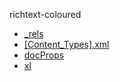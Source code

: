 richtext-coloured

  * <a href="_rels/README.md">_rels</a>
  * <a href="[Content_Types].xml">[Content_Types].xml</a>
  * <a href="docProps/README.md">docProps</a>
  * <a href="xl/README.md">xl</a>
